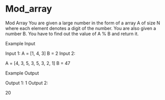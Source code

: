 # Mod_array
Mod Array
You are given a large number in the form of a array A of size N where each element denotes a digit of the number.
You are also given a number B. You have to find out the value of A % B and return it.

Example Input

Input 1:
A = [1, 4, 3] B = 2
Input 2:

A = [4, 3, 5, 3, 5, 3, 2, 1] B = 47


Example Output

Output 1:
1
Output 2:

20
